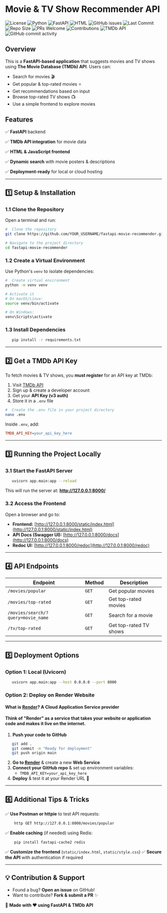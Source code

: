 # Movie & TV Show Recommender API

![License](https://img.shields.io/github/license/freedomofchoice1991/movie_night_planner)
![Python](https://img.shields.io/badge/python-3.8%2B-blue)
![FastAPI](https://img.shields.io/badge/FastAPI-Framework-green)
![HTML](https://img.shields.io/badge/HTML-5-orange)
![GitHub issues](https://img.shields.io/github/issues/freedomofchoice1991/movie_night_planner)
![Last Commit](https://img.shields.io/github/last-commit/freedomofchoice1991/movie_night_planner)
![Repo Size](https://img.shields.io/github/repo-size/freedomofchoice1991/movie_night_planner)
![PRs Welcome](https://img.shields.io/badge/PRs-welcome-brightgreen)
![Contributions](https://img.shields.io/badge/contributions-welcome-yellow.svg)
![TMDb API](https://img.shields.io/badge/TMDb-API-blue)
![GitHub commit activity](https://img.shields.io/github/commit-activity/m/freedomofchoice1991/movie_night_planner)



## Overview
This is a **FastAPI-based application** that suggests movies and TV shows using **The Movie Database (TMDb) API**. Users can:
- Search for movies 🎬
- Get popular & top-rated movies ⭐
- Get recommendations based on input
- Browse top-rated TV shows 📺
- Use a simple frontend to explore movies

## Features
✅ **FastAPI** backend

✅ **TMDb API integration** for movie data

✅ **HTML & JavaScript frontend**

✅ **Dynamic search** with movie posters & descriptions

✅ **Deployment-ready** for local or cloud hosting

---

## 1️⃣ Setup & Installation

### **1.1 Clone the Repository**
Open a terminal and run:
```bash
#  Clone the repository
git clone https://github.com/YOUR_USERNAME/fastapi-movie-recommender.git

# Navigate to the project directory
cd fastapi-movie-recommender
```

### **1.2 Create a Virtual Environment**
Use Python's `venv` to isolate dependencies:
```bash
#  Create virtual environment
python -m venv venv

# Activate it
# On macOS/Linux:
source venv/bin/activate

# On Windows:
venv\Scripts\activate
```

### **1.3 Install Dependencies**
```bash
   pip install -r requirements.txt
```

---

## 2️⃣ Get a TMDb API Key
To fetch movies & TV shows, you **must register** for an API key at TMDb:
1. Visit [TMDb API](https://www.themoviedb.org/documentation/api)
2. Sign up & create a developer account
3. Get your **API Key (v3 auth)**
4. Store it in a `.env` file

```bash
#  Create the .env file in your project directory
nano .env
```

Inside `.env`, add:
```ini
TMDB_API_KEY=your_api_key_here
```

---

## 3️⃣ Running the Project Locally

### **3.1 Start the FastAPI Server**
```bash
   uvicorn app.main:app --reload
```
This will run the server at: **http://127.0.0.1:8000/**

### **3.2 Access the Frontend**
Open a browser and go to:
- **Frontend:** [http://127.0.0.1:8000/static/index.html](http://127.0.0.1:8000/static/index.html)
- **API Docs (Swagger UI):** [http://127.0.0.1:8000/docs](http://127.0.0.1:8000/docs)
- **Redoc UI:** [http://127.0.0.1:8000/redoc](http://127.0.0.1:8000/redoc)

---

## 4️⃣ API Endpoints
| Endpoint                           | Method | Description            |
|------------------------------------|--------|------------------------|
| `/movies/popular`                  | `GET`  | Get popular movies     |
| `/movies/top-rated`                | `GET`  | Get top-rated movies   |
| `/movies/search/?query=movie_name` | `GET`  | Search for a movie     |
| `/tv/top-rated`                    | `GET`  | Get top-rated TV shows |

---

## 5️⃣ Deployment Options
### **Option 1: Local (Uvicorn)**
```bash
   uvicorn app.main:app --host 0.0.0.0 --port 8000
```

### **Option 2: Deploy on Render Website**
#### What is [Render](https://render.com/docs/web-services/)?  A Cloud Application Service provider

#### Think of "Render" as a service that takes your website or application code and makes it live on the internet.


1. **Push your code to GitHub**
```bash
   git add .
   git commit -m "Ready for deployment"
   git push origin main
```
2. **Go to [Render](https://render.com/)** & create a new **Web Service**
3. **Connect your GitHub repo** & set up environment variables:
   - `TMDB_API_KEY=your_api_key_here`
4. **Deploy** & test it at your Render URL 🚀

---

## 6️⃣ Additional Tips & Tricks
✅ **Use Postman or httpie** to test API requests:
```bash
    http GET http://127.0.0.1:8000/movies/popular
```
✅ **Enable caching** (if needed) using Redis:
```bash
    pip install fastapi-cache2 redis
```
✅ **Customize the frontend** (`static/index.html`, `static/style.css`)
✅ **Secure the API** with authentication if required

---

## 💡 Contribution & Support
- Found a bug? **Open an issue** on GitHub!
- Want to contribute? **Fork & submit a PR** ✨

📌 **Made with ❤️ using FastAPI & TMDb API**

